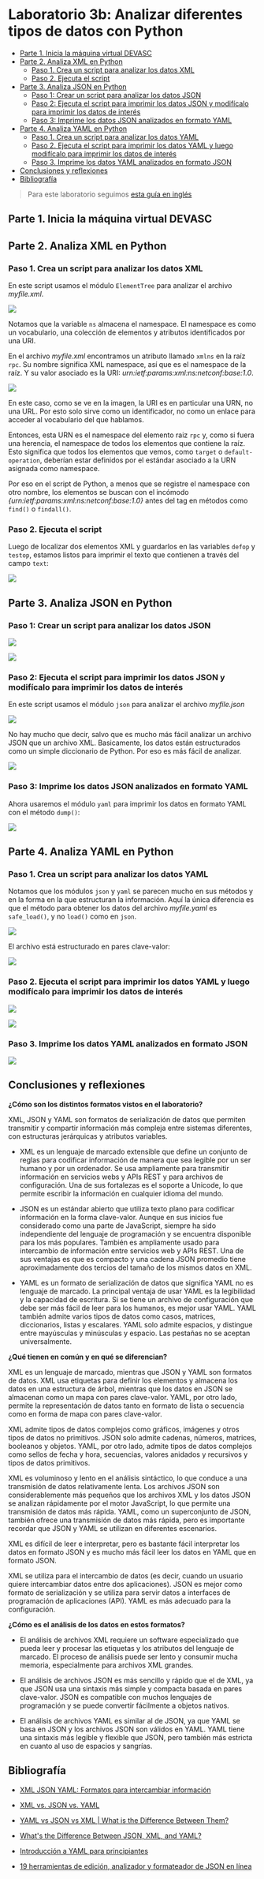# Laboratorio 3b: Analizar diferentes tipos de datos con Python <!-- omit in toc -->

- [Parte 1. Inicia la máquina virtual DEVASC](#parte-1-inicia-la-máquina-virtual-devasc)
- [Parte 2. Analiza XML en Python](#parte-2-analiza-xml-en-python)
  - [Paso 1. Crea un script para analizar los datos XML](#paso-1-crea-un-script-para-analizar-los-datos-xml)
  - [Paso 2. Ejecuta el script](#paso-2-ejecuta-el-script)
- [Parte 3. Analiza JSON en Python](#parte-3-analiza-json-en-python)
  - [Paso 1: Crear un script para analizar los datos JSON](#paso-1-crear-un-script-para-analizar-los-datos-json)
  - [Paso 2: Ejecuta el script para imprimir los datos JSON y modifícalo para imprimir los datos de interés](#paso-2-ejecuta-el-script-para-imprimir-los-datos-json-y-modifícalo-para-imprimir-los-datos-de-interés)
  - [Paso 3: Imprime los datos JSON analizados en formato YAML](#paso-3-imprime-los-datos-json-analizados-en-formato-yaml)
- [Parte 4. Analiza YAML en Python](#parte-4-analiza-yaml-en-python)
  - [Paso 1. Crea un script para analizar los datos YAML](#paso-1-crea-un-script-para-analizar-los-datos-yaml)
  - [Paso 2. Ejecuta el script para imprimir los datos YAML y luego modifícalo para imprimir los datos de interés](#paso-2-ejecuta-el-script-para-imprimir-los-datos-yaml-y-luego-modifícalo-para-imprimir-los-datos-de-interés)
  - [Paso 3. Imprime los datos YAML analizados en formato JSON](#paso-3-imprime-los-datos-yaml-analizados-en-formato-json)
- [Conclusiones y reflexiones](#conclusiones-y-reflexiones)
- [Bibliografía](#bibliografía)

> Para este laboratorio seguimos [esta guía en inglés](https://www.ccna6rs.com/3-6-6-lab-parse-different-data-types-with-python-answers/)

## Parte 1. Inicia la máquina virtual DEVASC

## Parte 2. Analiza XML en Python

### Paso 1. Crea un script para analizar los datos XML

En este script usamos el módulo `ElementTree` para analizar el archivo _myfile.xml_.

![](sources/2023-04-13-18-54-40.png)

Notamos que la variable `ns` almacena el namespace. El namespace es como un vocabulario, una colección de elementos y atributos identificados por una URI.

En el archivo _myfile.xml_ encontramos un atributo llamado `xmlns` en la raíz `rpc`. Su nombre significa XML namespace, así que es el namespace de la raíz. Y su valor asociado es la URI: _urn:ietf:params:xml:ns:netconf:base:1.0_.

![](sources/2023-04-13-18-58-14.png)

En este caso, como se ve en la imagen, la URI es en particular una URN, no una URL. Por esto solo sirve como un identificador, no como un enlace para acceder al vocabulario del que hablamos.

Entonces, esta URN es el namespace del elemento raiz `rpc` y, como si fuera una herencia, el namespace de todos los elementos que contiene la raíz. Esto significa que todos los elementos que vemos, como `target` o `default-operation`, deberían estar definidos por el estándar asociado a la URN asignada como namespace.

Por eso en el script de Python, a menos que se registre el namespace con otro nombre, los elementos se buscan con el incómodo _{urn:ietf:params:xml:ns:netconf:base:1.0}_ antes del tag en métodos como `find()` o `findall()`.

### Paso 2. Ejecuta el script

Luego de localizar dos elementos XML y guardarlos en las variables `defop` y `testop`, estamos listos para imprimir el texto que contienen a  través del campo `text`:

![](sources/2023-04-13-18-50-55.png)

## Parte 3. Analiza JSON en Python

### Paso 1: Crear un script para analizar los datos JSON

![](sources/2023-04-13-19-04-00.png)

![](sources/2023-04-13-19-05-21.png)

### Paso 2: Ejecuta el script para imprimir los datos JSON y modifícalo para imprimir los datos de interés

En este script usamos el módulo `json` para analizar el archivo _myfile.json_

![](sources/2023-04-13-19-06-04.png)

No hay mucho que decir, salvo que es mucho más fácil analizar un archivo JSON que un archivo XML. Basicamente, los datos están estructurados como un simple diccionario de Python. Por eso es más fácil de analizar.

![](sources/2023-04-13-19-09-39.png)

### Paso 3: Imprime los datos JSON analizados en formato YAML

Ahora usaremos el módulo `yaml` para imprimir los datos en formato YAML con el método `dump()`:

![](sources/2023-04-13-19-14-57.png)

## Parte 4. Analiza YAML en Python

### Paso 1. Crea un script para analizar los datos YAML

Notamos que los módulos `json` y `yaml` se parecen mucho en sus métodos y en la forma en la que estructuran la información. Aquí la única diferencia es que el método para obtener los datos del archivo _myfile.yaml_ es `safe_load()`, y no `load()` como en `json`.

![](sources/2023-04-13-19-18-49.png)

El archivo está estructurado en pares clave-valor:

![](sources/2023-04-13-19-19-20.png)

### Paso 2. Ejecuta el script para imprimir los datos YAML y luego modifícalo para imprimir los datos de interés

![](sources/2023-04-13-19-18-11.png)

![](sources/2023-04-13-19-21-32.png)

### Paso 3. Imprime los datos YAML analizados en formato JSON

![](sources/2023-04-13-19-23-24.png)

## Conclusiones y reflexiones

**¿Cómo son los distintos formatos vistos en el laboratorio?**

XML, JSON y YAML son formatos de serialización de datos que permiten transmitir y compartir información más compleja entre sistemas diferentes, con estructuras jerárquicas y atributos variables.
  
- XML es un lenguaje de marcado extensible que define un conjunto de reglas para codificar información de manera que sea legible por un ser humano y por un ordenador. Se usa ampliamente para transmitir información en servicios webs y APIs REST y para archivos de configuración. Una de sus fortalezas es el soporte a Unicode, lo que permite escribir la información en cualquier idioma del mundo.
  
- JSON es un estándar abierto que utiliza texto plano para codificar información en la forma clave-valor. Aunque en sus inicios fue considerado como una parte de JavaScript, siempre ha sido independiente del lenguaje de programación y se encuentra disponible para los más populares. También es ampliamente usado para intercambio de información entre servicios web y APIs REST. Una de sus ventajas es que es compacto y una cadena JSON promedio tiene aproximadamente dos tercios del tamaño de los mismos datos en XML.
  
- YAML es un formato de serialización de datos que significa YAML no es lenguaje de marcado. La principal ventaja de usar YAML es la legibilidad y la capacidad de escritura. Si se tiene un archivo de configuración que debe ser más fácil de leer para los humanos, es mejor usar YAML. YAML también admite varios tipos de datos como casos, matrices, diccionarios, listas y escalares. YAML solo admite espacios, y distingue entre mayúsculas y minúsculas y espacio. Las pestañas no se aceptan universalmente.

**¿Qué tienen en común y en qué se diferencian?**

XML es un lenguaje de marcado, mientras que JSON y YAML son formatos de datos. XML usa etiquetas para definir los elementos y almacena los datos en una estructura de árbol, mientras que los datos en JSON se almacenan como un mapa con pares clave-valor. YAML, por otro lado, permite la representación de datos tanto en formato de lista o secuencia como en forma de mapa con pares clave-valor.
  
XML admite tipos de datos complejos como gráficos, imágenes y otros tipos de datos no primitivos. JSON solo admite cadenas, números, matrices, booleanos y objetos. YAML, por otro lado, admite tipos de datos complejos como sellos de fecha y hora, secuencias, valores anidados y recursivos y tipos de datos primitivos.
  
XML es voluminoso y lento en el análisis sintáctico, lo que conduce a una transmisión de datos relativamente lenta. Los archivos JSON son considerablemente más pequeños que los archivos XML y los datos JSON se analizan rápidamente por el motor JavaScript, lo que permite una transmisión de datos más rápida. YAML, como un superconjunto de JSON, también ofrece una transmisión de datos más rápida, pero es importante recordar que JSON y YAML se utilizan en diferentes escenarios.
  
XML es difícil de leer e interpretar, pero es bastante fácil interpretar los datos en formato JSON y es mucho más fácil leer los datos en YAML que en formato JSON.
  
XML se utiliza para el intercambio de datos (es decir, cuando un usuario quiere intercambiar datos entre dos aplicaciones). JSON es mejor como formato de serialización y se utiliza para servir datos a interfaces de programación de aplicaciones (API). YAML es más adecuado para la configuración.

**¿Cómo es el análisis de los datos en estos formatos?**

- El análisis de archivos XML requiere un software especializado que pueda leer y procesar las etiquetas y los atributos del lenguaje de marcado. El proceso de análisis puede ser lento y consumir mucha memoria, especialmente para archivos XML grandes.

- El análisis de archivos JSON es más sencillo y rápido que el de XML, ya que JSON usa una sintaxis más simple y compacta basada en pares clave-valor. JSON es compatible con muchos lenguajes de programación y se puede convertir fácilmente a objetos nativos.

- El análisis de archivos YAML es similar al de JSON, ya que YAML se basa en JSON y los archivos JSON son válidos en YAML. YAML tiene una sintaxis más legible y flexible que JSON, pero también más estricta en cuanto al uso de espacios y sangrías.

## Bibliografía

- [XML JSON YAML: Formatos para intercambiar información](https://hipertextual.com/2014/05/xml-json-yaml)

- [XML vs. JSON vs. YAML](https://community.cisco.com/t5/developer-general-knowledge-base/xml-vs-json-vs-yaml/ta-p/4729758)

- [YAML vs JSON vs XML | What is the Difference Between Them?](https://www.csestack.org/yaml-vs-json-vs-xml-difference/)

- [What's the Difference Between JSON, XML, and YAML?](https://www.electronicdesign.com/technologies/dev-tools/article/21800743/whats-the-difference-between-json-xml-and-yaml)

- [Introducción a YAML para principiantes](https://geekflare.com/es/yaml-introduction/)

- [19 herramientas de edición, analizador y formateador de JSON en línea](https://geekflare.com/es/json-online-tools/)